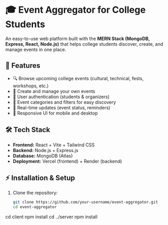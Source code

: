 # 🎓 Event Aggregator for College Students

An easy-to-use web platform built with the **MERN Stack (MongoDB, Express, React, Node.js)** that helps college students discover, create, and manage events in one place.  

## 🚀 Features
- 🔍 Browse upcoming college events (cultural, technical, fests, workshops, etc.)
- 📝 Create and manage your own events
- 👥 User authentication (students & organizers)
- 📅 Event categories and filters for easy discovery
- 💬 Real-time updates (event status, reminders)
- 📱 Responsive UI for mobile and desktop

## 🛠️ Tech Stack
- **Frontend:** React + Vite + Tailwind CSS
- **Backend:** Node.js + Express.js
- **Database:** MongoDB (Atlas)
- **Deployment:** Vercel (frontend) + Render (backend)

## ⚡ Installation & Setup

1. Clone the repository:
   ```bash
   git clone https://github.com/your-username/event-aggregator.git
   cd event-aggregator
cd client
npm install
cd ../server
npm install
